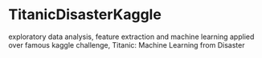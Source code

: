 # TitanicDisasterKaggle
exploratory data analysis, feature extraction and machine learning applied over famous kaggle challenge, Titanic: Machine Learning from Disaster
